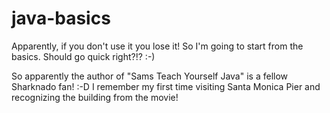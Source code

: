 # java-basics
Apparently, if you don't use it you lose it! So I'm going to start from the basics. Should go quick right?!? :-)

So apparently the author of "Sams Teach Yourself Java" is a fellow Sharknado fan! :-D I remember my first time visiting Santa Monica Pier and recognizing the building from the movie!
